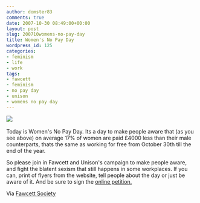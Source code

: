 ```yaml
---
author: domster83
comments: true
date: 2007-10-30 08:49:00+00:00
layout: post
slug: 200710womens-no-pay-day
title: Women's No Pay Day
wordpress_id: 125
categories:
- feminism
- life
- work
tags:
- fawcett
- feminism
- no pay day
- unison
- womens no pay day
---
```


![](http://www.fawcettsociety.org.uk/Images/rip-off%20web%20dated(3).GIF) 




Today is Women's No Pay Day. Its a day to make people aware that (as you see above) on average 17% of women are paid £4000 less than their male counterparts, thats the same as working for free from October 30th till the end of the year.




So please join in Fawcett and Unison's campaign to make people aware, and fight the blatent sexism that still happens in some workplaces. If you can, print of flyers from the website, tell people about the day or just be aware of it. And be sure to sign the [online petition.](http://petitions.pm.gov.uk/paygap/)




Via [Fawcett Society](http://www.fawcettsociety.org.uk/index.asp?Pageid=515)
